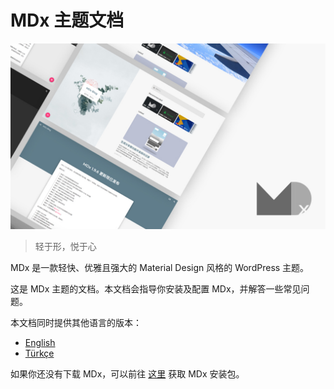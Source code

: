 # MDx 主题文档

![MDx](img/index.jpg)

> 轻于形，悦于心

MDx 是一款轻快、优雅且强大的 Material Design 风格的 WordPress 主题。

这是 MDx 主题的文档。本文档会指导你安装及配置 MDx，并解答一些常见问题。

本文档同时提供其他语言的版本：

- [English](https://doc.flyhigher.top/mdx/en-US/)
- [Türkçe](https://doc.flyhigher.top/mdx/tr-TR/)

如果你还没有下载 MDx，可以前往 [这里](https://mdx.flyhigher.top/) 获取 MDx 安装包。
